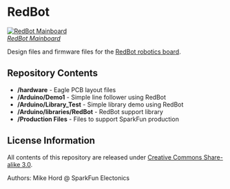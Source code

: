 RedBot
======

[![RedBot Mainboard](https://dlnmh9ip6v2uc.cloudfront.net//images/products/1/1/6/2/2/11622-01a.jpg)  
*RedBot Mainboard*](https://www.sparkfun.com/products/11622)

Design files and firmware files for the [RedBot robotics board](https://www.sparkfun.com/products/11622).

Repository Contents
-------------------

* **/hardware** - Eagle PCB layout files
* **/Arduino/Demo1** - Simple line follower using RedBot
* **/Arduino/Library_Test** - Simple library demo using RedBot
* **/Arduino/libraries/RedBot** - RedBot support library
* **/Production Files** - Files to support SparkFun production


License Information
-------------------

All contents of this repository are released under [Creative Commons Share-alike 3.0](http://creativecommons.org/licenses/by-sa/3.0/).

Authors: Mike Hord @ SparkFun Electonics
